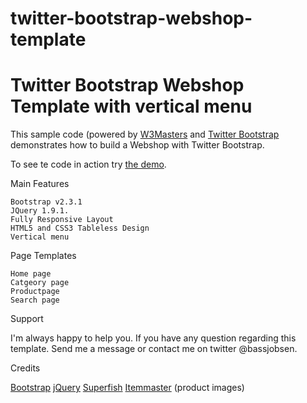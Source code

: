 twitter-bootstrap-webshop-template
======================

Twitter Bootstrap Webshop Template with vertical menu
====

This sample code (powered by [W3Masters](http://www.w3masters.nl/) and [Twitter Bootstrap](http://twitter.github.com/bootstrap/) demonstrates how to build a Webshop with Twitter Bootstrap.

To see te code in action try [the demo](http://www.w3masters.nl/webshop/).

Main Features

    Bootstrap v2.3.1
    JQuery 1.9.1.
    Fully Responsive Layout
    HTML5 and CSS3 Tableless Design
    Vertical menu

Page Templates

    Home page
    Catgeory page
    Productpage
    Search page
    

Support

I'm always happy to help you. If you have any question regarding this template. Send me a message or contact me on twitter @bassjobsen.

Credits

[Bootstrap](http://twitter.github.com/bootstrap/)
[jQuery](http://www.jquery.com/)
[Superfish](http://users.tpg.com.au/j_birch/plugins/superfish/)
[Itemmaster](http://www.itemmaster.com/) (product images)

